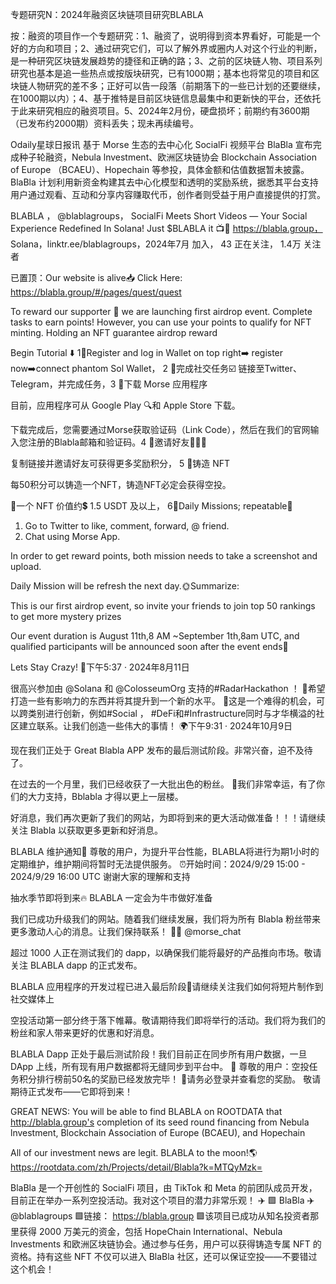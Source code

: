 专题研究N：2024年融资区块链项目研究BLABLA


按：融资的项目作一个专题研究：1、融资了，说明得到资本界看好，可能是一个好的方向和项目；2、通过研究它们，可以了解外界或圈内人对这个行业的判断，是一种研究区块链发展趋势的捷径和正确的路；3、之前的区块链人物、项目系列研究也基本是追一些热点或按版块研究，已有1000期；基本也将常见的项目和区块链人物研究的差不多；正好可以告一段落（前期落下的一些已计划的还要继续，在1000期以内）；4、基于推特是目前区块链信息最集中和更新快的平台，还依托于此来研究相应的融资项目。5、2024年2月份，硬盘损坏；前期约有3600期（已发布约2000期）资料丢失；现未再续编号。

Odaily星球日报讯 基于 Morse 生态的去中心化 SocialFi 视频平台 BlaBla 宣布完成种子轮融资，Nebula lnvestment、欧洲区块链协会 Blockchain Association of Europe （BCAEU）、Hopechain 等参投，具体金额和估值数据暂未披露。BlaBla 计划利用新资金构建其去中心化模型和透明的奖励系统，据悉其平台支持用户通过观看、互动和分享内容赚取代币，创作者则受益于用户直接提供的打赏。

BLABLA
，
@blablagroups，
SocialFi Meets Short Videos — Your Social Experience Redefined In Solana! Just $BLABLA it 📺📲 https://blabla.group，
Solana，linktr.ee/blablagroups，2024年7月 加入，
43 正在关注，
1.4万 关注者


已置顶：Our website is alive📥
Click Here:
https://blabla.group/#/pages/quest/quest

To reward our supporter 🫶 we are launching first airdrop event. Complete tasks to earn points! However, you can use your points to qualify for NFT minting. Holding an NFT guarantee airdrop reward

Begin Tutorial ⬇️
1⃣Register and log in
Wallet on top right➡️ register now➡️connect phantom Sol Wallet，
2 ⃣完成社交任务☑️
链接至Twitter、Telegram，并完成任务，3 ⃣下载 Morse 应用程序

目前，应用程序可从 Google Play 🔍和 Apple Store 下载。

下载完成后，您需要通过Morse获取验证码（Link Code），然后在我们的官网输入您注册的Blabla邮箱和验证码。4 ⃣邀请好友🧑‍🤝‍🧑

复制链接并邀请好友可获得更多奖励积分，
5 ⃣铸造 NFT

每50积分可以铸造一个NFT，铸造NFT必定会获得空投。

💍一个 NFT 价值约💲 1.5 USDT 及以上，
6⃣Daily Missions; repeatable👏

1. Go to Twitter to like, comment, forward, @ friend.
2. Chat using Morse App.

In order to get reward points, both mission needs to take a screenshot and upload.

Daily Mission will be refresh the next day.🌞Summarize:

This is our first airdrop event, so invite your friends to join top 50 rankings to get more mystery prizes

Our event duration is August 11th,8 AM ~September 1th,8am UTC, and qualified participants will be announced soon after the event ends👥

Lets Stay Crazy! 🌟下午5:37 · 2024年8月11日

很高兴参加由
@Solana
和
@ColosseumOrg
支持的#RadarHackathon ！ 🎉希望打造一些有影响力的东西并将其提升到一个新的水平。 🤞这是一个难得的机会，可以跨类别进行创新，例如#Social ， #DeFi和#Infrastructure同时与才华横溢的社区建立联系。让我们创造一些伟大的事情！ 🌍下午9:31 · 2024年10月9日

现在我们正处于 Great Blabla APP 发布的最后测试阶段。非常兴奋，迫不及待了。

在过去的一个月里，我们已经收获了一大批出色的粉丝。 🥳我们非常幸运，有了你们的大力支持，Bblabla 才得以更上一层楼。

好消息，我们再次更新了我们的网站，为即将到来的更大活动做准备！！！请继续关注 Blabla 以获取更多更新和好消息。

BLABLA 维护通知🚨
尊敬的用户，为提升平台性能，BLABLA将进行为期1小时的定期维护，维护期间将暂时无法提供服务。
⏰开始时间：2024/9/29 15:00 - 2024/9/29 16:00 UTC
谢谢大家的理解和支持

抽水季节即将到来🔥 BLABLA 一定会为牛市做好准备

我们已成功升级我们的网站。随着我们继续发展，我们将为所有 Blabla 粉丝带来更多激动人心的消息。让我们保持联系！ 🥳🥳
@morse_chat
 
超过 1000 人正在测试我们的 dapp，以确保我们能将最好的产品推向市场。敬请关注 BLABLA dapp 的正式发布。

BLABLA 应用程序的开发过程已进入最后阶段🌹请继续关注我们如何将短片制作到社交媒体上

空投活动第一部分终于落下帷幕。敬请期待我们即将举行的活动。我们将为我们的粉丝和家人带来更好的优惠和好消息。

BLABLA Dapp 正处于最后测试阶段！我们目前正在同步所有用户数据，一旦 DApp 上线，所有现有用户数据都将无缝同步到平台中。 🎉
尊敬的用户：空投任务积分排行榜前50名的奖励已经发放完毕！ 🎁请务必登录并查看您的奖励。
敬请期待正式发布——它即将到来！

GREAT NEWS:
You will be able to find BLABLA on ROOTDATA that http://blabla.group's completion of its seed round financing from Nebula lnvestment, Blockchain Association of Europe (BCAEU), and Hopechain

All of our investment news are legit. BLABLA to the moon!🌎https://rootdata.com/zh/Projects/detail/Blabla?k=MTQyMzk=

BlaBla 是一个开创性的 SocialFi 项目，由 TikTok 和 Meta 的前团队成员开发，目前正在举办一系列空投活动。我对这个项目的潜力非常乐观！ ✈️
🟩 BlaBla ✈️
@blablagroups
🟩链接： https://blabla.group
🟩该项目已成功从知名投资者那里获得 2000 万美元的资金，包括 HopeChain International、Nebula Investments 和欧洲区块链协会。通过参与任务，用户可以获得铸造专属 NFT 的资格。持有这些 NFT 不仅可以进入 BlaBla 社区，还可以保证空投——不要错过这个机会！

